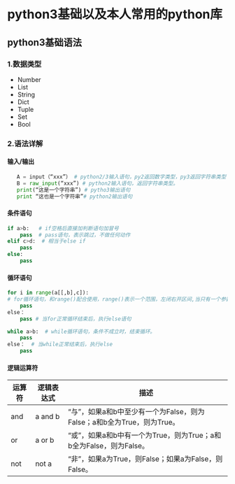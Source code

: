 python3基础以及本人常用的python库
====
## python3基础语法
### 1.数据类型
  - Number 
  - List
  - String
  - Dict
  - Tuple
  - Set
  - Bool
### 2.语法详解
#### 输入/输出
 ```python
	A = input（“xxx”） # python2/3输入语句，py2返回数字类型，py3返回字符串类型
	B = raw_input(“xxx”) # python2输入语句，返回字符串类型。
	print(“这是一个字符串”) # pytho3输出语句
	print “这也是一个字符串”# python2输出语句
```

#### 条件语句
```python
if a>b:   # if空格后直接加判断语句加冒号
	pass  # pass语句，表示跳过，不做任何动作
elif c>d:  # 相当于else if
	pass
else:
	pass
```

#### 循环语句
```python
for i in range(a[[,b],c]): 
# for循环语句，和range()配合使用，range()表示一个范围，左闭右开区间,当只有一个参数a时，范围为0-(a-1);当有两个参数时，范围为a-(b-1); 当有三个参数时，范围为a-(b-1)，步长为c;
	pass
else：
	pass # 当for正常循环结束后，执行else语句

while a>b:  # while循环语句，条件不成立时，结束循环。
	pass
else：  # 当while正常结束后，执行else
	pass
```
#### 逻辑运算符
	
运算符 | 逻辑表达式 | 描述
---- | ---- | ----
and | a and b | “与”，如果a和b中至少有一个为False，则为False；a和b全为True，则为True。
or | a or b |“或”，如果a和b中有一个为True，则为True；a和b全为False，则为False。
not | not a | “非”，如果a为True，则False；如果a为False，则False。

